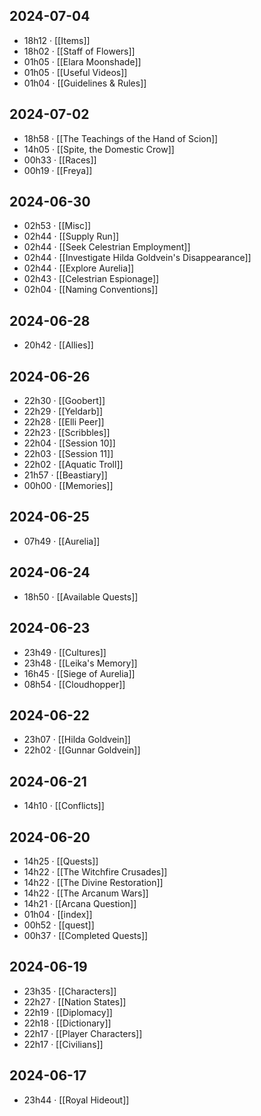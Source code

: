## 2024-07-04
-  18h12 · [[Items]]
-  18h02 · [[Staff of Flowers]]
-  01h05 · [[Elara Moonshade]]
-  01h05 · [[Useful Videos]]
-  01h04 · [[Guidelines & Rules]]
## 2024-07-02
-  18h58 · [[The Teachings of the Hand of Scion]]
-  14h05 · [[Spite, the Domestic Crow]]
-  00h33 · [[Races]]
-  00h19 · [[Freya]]
## 2024-06-30
-  02h53 · [[Misc]]
-  02h44 · [[Supply Run]]
-  02h44 · [[Seek Celestrian Employment]]
-  02h44 · [[Investigate Hilda Goldvein's Disappearance]]
-  02h44 · [[Explore Aurelia]]
-  02h43 · [[Celestrian Espionage]]
-  02h04 · [[Naming Conventions]]
## 2024-06-28
-  20h42 · [[Allies]]
## 2024-06-26
-  22h30 · [[Goobert]]
-  22h29 · [[Yeldarb]]
-  22h28 · [[Elli Peer]]
-  22h23 · [[Scribbles]]
-  22h04 · [[Session 10]]
-  22h03 · [[Session 11]]
-  22h02 · [[Aquatic Troll]]
-  21h57 · [[Beastiary]]
-  00h00 · [[Memories]]
## 2024-06-25
-  07h49 · [[Aurelia]]
## 2024-06-24
-  18h50 · [[Available Quests]]
## 2024-06-23
-  23h49 · [[Cultures]]
-  23h48 · [[Leika's Memory]]
-  16h45 · [[Siege of Aurelia]]
-  08h54 · [[Cloudhopper]]
## 2024-06-22
-  23h07 · [[Hilda Goldvein]]
-  22h02 · [[Gunnar Goldvein]]
## 2024-06-21
-  14h10 · [[Conflicts]]
## 2024-06-20
-  14h25 · [[Quests]]
-  14h22 · [[The Witchfire Crusades]]
-  14h22 · [[The Divine Restoration]]
-  14h22 · [[The Arcanum Wars]]
-  14h21 · [[Arcana Question]]
-  01h04 · [[index]]
-  00h52 · [[quest]]
-  00h37 · [[Completed Quests]]
## 2024-06-19
-  23h35 · [[Characters]]
-  22h27 · [[Nation States]]
-  22h19 · [[Diplomacy]]
-  22h18 · [[Dictionary]]
-  22h17 · [[Player Characters]]
-  22h17 · [[Civilians]]
## 2024-06-17
-  23h44 · [[Royal Hideout]]
